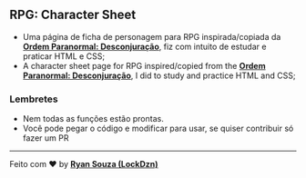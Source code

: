 ## RPG: Character Sheet

- Uma página de ficha de personagem para RPG inspirada/copiada da **[Ordem Paranormal: Desconjuração](https://www.youtube.com/watch?v=b7PvLWZR6pg "Ordem Paranormal: Desconjuração")**, fiz com intuito de estudar e praticar HTML e CSS;
- A character sheet page for RPG inspired/copied from the **[Ordem Paranormal: Desconjuração](https://www.youtube.com/watch?v=b7PvLWZR6pg "Paranormal Order: Misjudgment")**, I did to study and practice HTML and CSS;

### Lembretes
- Nem todas as funções estão prontas.
- Você pode pegar o código e modificar para usar, se quiser contribuir só fazer um PR



---

Feito com ♥ by **[Ryan Souza (LockDzn)](https://twitter.com/nuloki_ "Ryan Souza (LockDzn)")**
